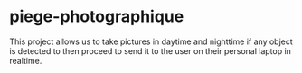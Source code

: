 # piege-photographique
This project allows us to take pictures in daytime and nighttime if any object is detected to then proceed to send it to the user on their personal laptop in realtime.  
